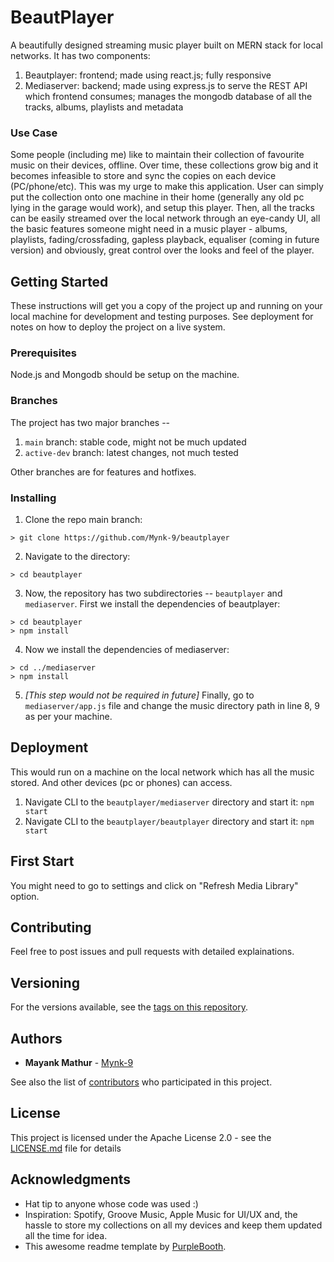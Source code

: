 

# BeautPlayer

A beautifully designed streaming music player built on MERN stack for local networks.
It has two components:
1. Beautplayer: frontend; made using react.js; fully responsive
2. Mediaserver: backend; made using express.js to serve the REST API which frontend consumes; manages the mongodb database of all the tracks, albums, playlists and metadata

### Use Case

Some people (including me) like to maintain their collection of favourite music on their devices, offline. Over time, these collections grow big and it becomes infeasible to store and sync the copies on each device (PC/phone/etc). This was my urge to make this application. User can simply put the collection onto one machine in their home (generally any old pc lying in the garage would work), and setup this player. Then, all the tracks can be easily streamed over the local network through an eye-candy UI, all the basic features someone might need in a music player - albums, playlists, fading/crossfading, gapless playback, equaliser (coming in future version) and obviously, great control over the looks and feel of the player.

## Getting Started

These instructions will get you a copy of the project up and running on your local machine for development and testing purposes. See deployment for notes on how to deploy the project on a live system.

### Prerequisites

Node.js and Mongodb should be setup on the machine. 

### Branches

The project has two major branches -- 
1. ``main`` branch: stable code, might not be much updated
2. ``active-dev`` branch: latest changes, not much tested

Other branches are for features and hotfixes.

### Installing

1. Clone the repo main branch:
```
> git clone https://github.com/Mynk-9/beautplayer
```
2. Navigate to the directory:
```
> cd beautplayer
```
3. Now, the repository has two subdirectories -- ``beautplayer`` and ``mediaserver``. First we install the dependencies of beautplayer:
```
> cd beautplayer
> npm install
```
4. Now we install the dependencies of mediaserver:
```
> cd ../mediaserver
> npm install
```
5. *[This step would not be required in future]* Finally, go to ``mediaserver/app.js`` file and change the music directory path in line 8, 9 as per your machine.


## Deployment

This would run on a machine on the local network which has all the music stored. And other devices (pc or phones) can access.
1. Navigate CLI to the ``beautplayer/mediaserver`` directory and start it: `` npm start ``
2. Navigate CLI to the ``beautplayer/beautplayer`` directory and start it: `` npm start ``

## First Start

You might need to go to settings and click on "Refresh Media Library" option. 

## Contributing

Feel free to post issues and pull requests with detailed explainations.

## Versioning

For the versions available, see the [tags on this repository](https://github.com/Mynk-9/beautplayer/tags). 

## Authors

* **Mayank Mathur** - [Mynk-9](https://github.com/Mynk-9)

See also the list of [contributors](https://github.com/Mynk-9/beautplayer/tags) who participated in this project.

## License

This project is licensed under the Apache License 2.0 - see the [LICENSE.md](LICENSE.md) file for details

## Acknowledgments

* Hat tip to anyone whose code was used :)
* Inspiration: Spotify, Groove Music, Apple Music for UI/UX and, the hassle to store my collections on all my devices and keep them updated all the time for idea.
* This awesome readme template by [PurpleBooth](https://gist.github.com/PurpleBooth/109311bb0361f32d87a2).
